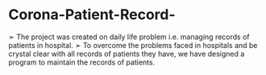 # Corona-Patient-Record-
   ➢  The project was created on daily life problem i.e. managing records of patients in hospital. 
   ➢  To overcome the problems faced in hospitals and be crystal clear with all records of patients they have, we have designed a program to maintain the records of patients.                         
